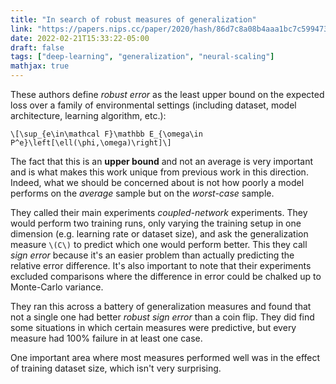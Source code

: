 ```yaml
---
title: "In search of robust measures of generalization"
link: "https://papers.nips.cc/paper/2020/hash/86d7c8a08b4aaa1bc7c599473f5dddda-Abstract.html"
date: 2022-02-21T15:33:22-05:00
draft: false
tags: ["deep-learning", "generalization", "neural-scaling"]
mathjax: true
---
```


These authors define *robust error* as the least upper bound on the expected loss over a family of environmental settings (including dataset, model architecture, learning algorithm, etc.):

`\[\sup_{e\in\mathcal F}\mathbb E_{\omega\in P^e}\left[\ell(\phi,\omega)\right]\]`

The fact that this is an **upper bound** and not an average is very important and is what makes this work unique from previous work in this direction. Indeed, what we should be concerned about is not how poorly a model performs on the *average* sample but on the *worst-case* sample.

They called their main experiments *coupled-network* experiments. They would perform two training runs, only varying the training setup in one dimension (e.g. learning rate or dataset size), and ask the generalization measure `\(C\)` to predict which one would perform better. This they call *sign error* because it's an easier problem than actually predicting the relative error difference. It's also important to note that their experiments excluded comparisons where the difference in error could be chalked up to Monte-Carlo variance.

They ran this across a battery of generalization measures and found that not a single one had better *robust sign error* than a coin flip. They did find some situations in which certain measures were predictive, but every measure had 100% failure in at least one case.

One important area where most measures performed well was in the effect of training dataset size, which isn't very surprising.
